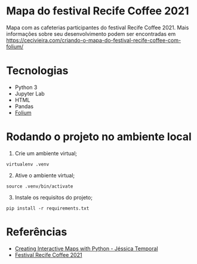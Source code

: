 # Mapa do festival Recife Coffee 2021
Mapa com as cafeterias participantes do festival Recife Coffee 2021. Mais informações sobre seu desenvolvimento podem ser encontradas em https://cecivieira.com/criando-o-mapa-do-festival-recife-coffee-com-folium/

# Tecnologias

- Python 3
- Jupyter Lab
- HTML
- Pandas
- [Folium](https://python-visualization.github.io/folium/index.html)

# Rodando o projeto no ambiente local

1. Crie um ambiente virtual;
```
virtualenv .venv
```
2. Ative o ambiente virtual;
```
source .venv/bin/activate
```
3. Instale os requisitos do projeto;
```
pip install -r requirements.txt
```

# Referências
- [Creating Interactive Maps with Python - Jéssica Temporal](https://youtu.be/FdqDgoG-SFM)
- [Festival Recife Coffee 2021](https://www.instagram.com/recifecoffeeoficial/)